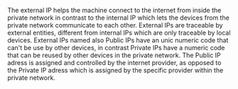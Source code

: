 The external IP helps the machine connect to the internet from inside the private network 
in contrast to the internal IP which lets the devices from the private network 
communicate to each other. 
External IPs are traceable by external entities, different from internal IPs which 
are only traceable by local devices. External IPs named also Public IPs have an 
unic numeric code that can't be use by other devices, in contrast Private IPs 
have a numeric code that can be reused by other devices in the private network. 
The Public IP adress is assigned and controlled by the internet provider, 
as opposed to the Private IP adress which is assigned by the specific provider within the 
private network.
